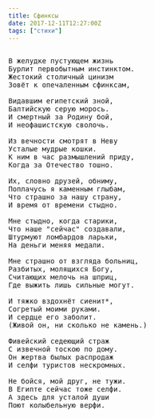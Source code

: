 ```yaml
---
title: Сфинксы
date: 2017-12-11T12:27:00Z
tags: ["стихи"]
---
```


<pre>

В желудке пустующем жизнь 
Бурлит первобытным инстинктом. 
Жестокий столичный цинизм 
Зовёт к опечаленным сфинксам, 

Видавшим египетский зной, 
Балтийскую серую морось. 
И смертный за Родину бой, 
И неофашистскую сволочь. 

Из вечности смотрят в Неву 
Усталые мудрые кошки. 
К ним в час размышлений приду, 
Когда за Отечество тошно. 

Их, словно друзей, обниму, 
Поплачусь я каменным глыбам, 
Что страшно за нашу страну, 
И время от времени стыдно. 

Мне стыдно, когда старики, 
Что наше "сейчас" создавали, 
Штурмуют ломбардов ларьки, 
На деньги меняя медали. 

Мне страшно от взгляда больниц, 
Разбитых, молящихся Богу, 
Считающих мелочь на шприц, 
Где выжить лишь сильные могут. 

И тяжко вздохнёт сиенит*, 
Согретый моими руками. 
И сердце его заболит. 
(Живой он, ни сколько не камень.) 

Фивейский седеющий страж 
С извечной тоскою по дому. 
Он жертва былых распродаж 
И селфи туристов нескромных. 

Не бойся, мой друг, не тужи. 
В Египте сейчас тоже селфи. 
А здесь для усталой души 
Поют колыбельную верфи. 

</pre>